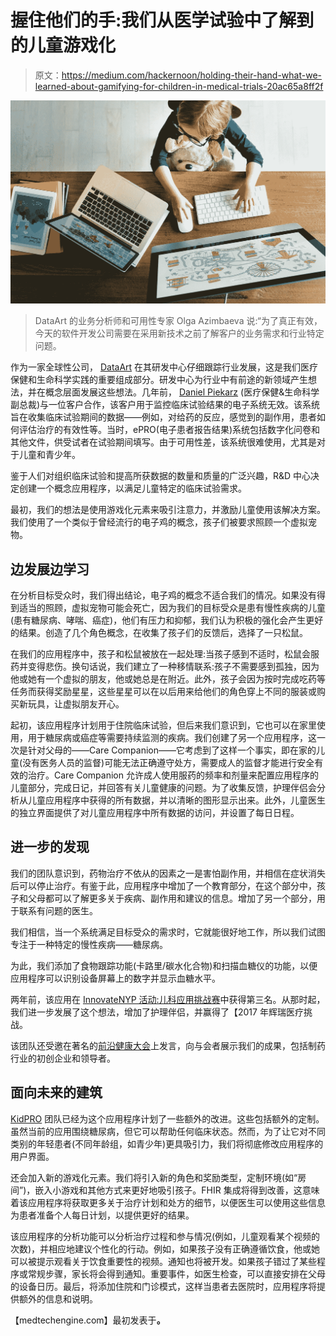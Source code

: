 # 握住他们的手:我们从医学试验中了解到的儿童游戏化

> 原文：<https://medium.com/hackernoon/holding-their-hand-what-we-learned-about-gamifying-for-children-in-medical-trials-20ac65a8ff2f>

![](img/3acbb453b2d9a541d4a14c5a768cda24.png)

> DataArt 的业务分析师和可用性专家 Olga Azimbaeva 说:“为了真正有效，今天的软件开发公司需要在采用新技术之前了解客户的业务需求和行业特定问题。

作为一家全球性公司， [DataArt](https://www.dataart.com/) 在其研发中心仔细跟踪行业发展，这是我们医疗保健和生命科学实践的重要组成部分。研发中心为行业中有前途的新领域产生想法，并在概念层面发展这些想法。几年前， [Daniel Piekarz](https://www.linkedin.com/in/piekarz/) (医疗保健&生命科学副总裁)与一位客户合作，该客户用于监控临床试验结果的电子系统无效。该系统旨在收集临床试验期间的数据——例如，对给药的反应，感觉到的副作用，患者如何评估治疗的有效性等。当时，ePRO(电子患者报告结果)系统包括数字化问卷和其他文件，供受试者在试验期间填写。由于可用性差，该系统很难使用，尤其是对于儿童和青少年。

鉴于人们对组织临床试验和提高所获数据的数量和质量的广泛兴趣，R&D 中心决定创建一个概念应用程序，以满足儿童特定的临床试验需求。

最初，我们的想法是使用游戏化元素来吸引注意力，并激励儿童使用该解决方案。我们使用了一个类似于曾经流行的电子鸡的概念，孩子们被要求照顾一个虚拟宠物。

## 边发展边学习

在分析目标受众时，我们得出结论，电子鸡的概念不适合我们的情况。如果没有得到适当的照顾，虚拟宠物可能会死亡，因为我们的目标受众是患有慢性疾病的儿童(患有糖尿病、哮喘、癌症)，他们有压力和抑郁，我们认为积极的强化会产生更好的结果。创造了几个角色概念，在收集了孩子们的反馈后，选择了一只松鼠。

在我们的应用程序中，孩子和松鼠被放在一起处理:当孩子感到不适时，松鼠会服药并变得悲伤。换句话说，我们建立了一种移情联系:孩子不需要感到孤独，因为他或她有一个虚拟的朋友，他或她总是在附近。此外，孩子会因为按时完成吃药等任务而获得奖励星星，这些星星可以在以后用来给他们的角色穿上不同的服装或购买新玩具，让虚拟朋友开心。

起初，该应用程序计划用于住院临床试验，但后来我们意识到，它也可以在家里使用，用于糖尿病或癌症等需要持续监测的疾病。我们创建了另一个应用程序，这一次是针对父母的——Care Companion——它考虑到了这样一个事实，即在家的儿童(没有医务人员的监督)可能无法正确遵守处方，需要成人的监督才能进行安全有效的治疗。Care Companion 允许成人使用服药的频率和剂量来配置应用程序的儿童部分，完成日记，并回答有关儿童健康的问题。为了收集反馈，护理伴侣会分析从儿童应用程序中获得的所有数据，并以清晰的图形显示出来。此外，儿童医生的独立界面提供了对儿童应用程序中所有数据的访问，并设置了每日日程。

## 进一步的发现

我们的团队意识到，药物治疗不依从的因素之一是害怕副作用，并相信在症状消失后可以停止治疗。有鉴于此，应用程序中增加了一个教育部分，在这个部分中，孩子和父母都可以了解更多关于疾病、副作用和建议的信息。增加了另一个部分，用于联系有问题的医生。

我们相信，当一个系统满足目标受众的需求时，它就能很好地工作，所以我们试图专注于一种特定的慢性疾病——糖尿病。

为此，我们添加了食物跟踪功能(卡路里/碳水化合物)和扫描血糖仪的功能，以便应用程序可以识别设备屏幕上的数字并显示血糖水平。

两年前，该应用在 [InnovateNYP 活动:儿科应用挑战赛](https://devpost.com/software/nyp-care-companion)中获得第三名。从那时起，我们进一步发展了这个想法，增加了护理伴侣，并赢得了【2017 年辉瑞医疗挑战。

该团队还受邀在著名的[前沿健康大会](https://www.frontiershealth.co/)上发言，向与会者展示我们的成果，包括制药行业的初创企业和领导者。

## 面向未来的建筑

[KidPRO](http://orange.dataart.com/projects/kidpro/) 团队已经为这个应用程序计划了一些额外的改进。这些包括额外的定制。虽然当前的应用围绕糖尿病，但它可以帮助任何临床状态。然而，为了让它对不同类别的年轻患者(不同年龄组，如青少年)更具吸引力，我们将彻底修改应用程序的用户界面。

还会加入新的游戏化元素。我们将引入新的角色和奖励类型，定制环境(如“房间”)，嵌入小游戏和其他方式来更好地吸引孩子。FHIR 集成将得到改善，这意味着该应用程序将获取更多关于治疗计划和处方的细节，以便医生可以使用这些信息为患者准备个人每日计划，以提供更好的结果。

该应用程序的分析功能可以分析治疗过程和参与情况(例如，儿童观看某个视频的次数)，并相应地建议个性化的行动。例如，如果孩子没有正确遵循饮食，他或她可以被提示观看关于饮食重要性的视频。通知也将被开发。如果孩子错过了某些程序或常规步骤，家长将会得到通知。重要事件，如医生检查，可以直接安排在父母的设备日历。最后，将添加住院和门诊模式，这样当患者去医院时，应用程序将提供额外的信息和说明。

【medtechengine.com】最初发表于[](https://medtechengine.com/article/gamification-children-medical/)**。**